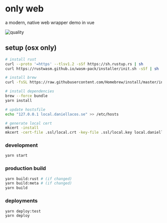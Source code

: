 # only web

a modern, native web wrapper demo in vue

![quality](https://img.shields.io/badge/code%20quality-bad-red)

## setup (osx only)

```sh
# install rust
curl --proto '=https' --tlsv1.2 -sSf https://sh.rustup.rs | sh
curl https://rustwasm.github.io/wasm-pack/installer/init.sh -sSf | sh

# install brew
curl -fsSL https://raw.githubusercontent.com/Homebrew/install/master/install.sh | sh

# install dependencies
brew --force bundle
yarn install

# update hostsfile
echo "127.0.0.1 local.daniellacos.se" >> /etc/hosts

# generate local cert
mkcert -install
mkcert -cert-file .ssl/local.crt -key-file .ssl/local.key local.daniellacos.se localhost 127.0.0.1 ::1
```

### development

```sh
yarn start
```

### production build

```sh
yarn build:rust # (if changed)
yarn build:meta # (if changed)
yarn build
```

### deployments

```sh
yarn deploy:test
yarn deploy
```
